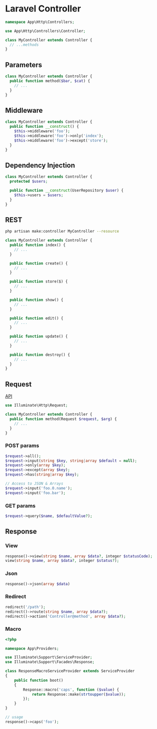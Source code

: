 # Laravel Controller

```php
namespace App\Http\Controllers;

use App\Http\Controllers\Controller;

class MyController extends Controller {
  // ...methods
}
```

## Parameters
```php
class MyController extends Controller {
  public function method($bar, $cat) {
    // ...
  }
}
```

## Middleware
```php
class MyController extends Controller {
  public function __construct() {
    $this->middleware('foo');
    $this->middleware('foo')->only('index');
    $this->middleware('foo')->except('store');
  }
}
```

## Dependency Injection
```php
class MyController extends Controller {
  protected $users;

  public function __construct(UserRepository $user) {
    $this->users = $users;
  }
}
```

## REST
```sh
php artisan make:controller MyController --resource
```

```php
class MyController extends Controller {
  public function index() {
    // ...
  }

  public function create() {
    // ...
  }

  public function store($) {
    // ...
  }

  public function show() {
    // ...
  }

  public function edit() {
    // ...
  }

  public function update() {
    // ...
  }

  public function destroy() {
    // ...
  }
}
```

## Request
[API](https://laravel.com/api/5.6/Illuminate/Http/Request.html)
```php
use Illuminate\Http\Request;

class MyController extends Controller {
  public function method(Request $request, $arg) {
    // ...
  }
}
```

### POST params
```php
$request->all();
$request->input(string $key, string|array $default = null);
$request->only(array $key);
$request->except(array $key);
$request->has(string|array $key);

// Access to JSON & Arrays
$request->input('foo.0.name');
$request->input('foo.bar');
```

### GET params
```php
$request->query($name, $defaultValue?);
```

## Response
### View
```php
response()->view(string $name, array $data?, integer $statusCode);
view(string $name, array $data?, integer $status?);
```

### Json
```php
response()->json(array $data)
```

### Redirect
```php
redirect('/path');
redirect()->route(string $name, array $data?);
redirect()->action('Controller@method', array $data?);
```

### Macro
```php
<?php

namespace App\Providers;

use Illuminate\Support\ServiceProvider;
use Illuminate\Support\Facades\Response;

class ResponseMacroServiceProvider extends ServiceProvider
{
    public function boot()
    {
        Response::macro('caps', function ($value) {
            return Response::make(strtoupper($value));
        });
    }
}

// usage
response()->caps('foo');
```